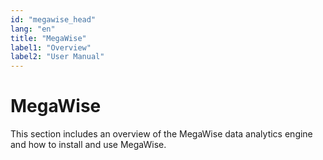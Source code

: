 ```yaml
---
id: "megawise_head"
lang: "en"
title: "MegaWise"
label1: "Overview"
label2: "User Manual"
---
```

# MegaWise

This section includes an overview of the MegaWise data analytics engine and how to install and use MegaWise.
